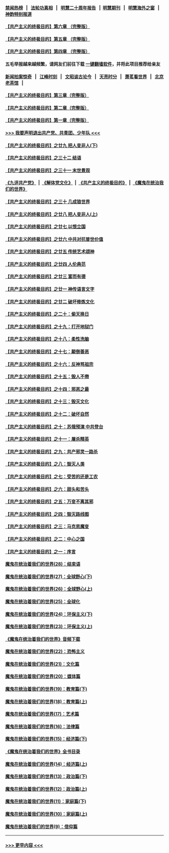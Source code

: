#### [禁闻热榜](热点新闻.md?=0)  &nbsp;&nbsp;|&nbsp;&nbsp; [法轮功真相](https://github.com/gfw-breaker/truth/blob/master/README.md?=0) &nbsp;&nbsp;|&nbsp;&nbsp; [明慧二十周年报告](https://github.com/gfw-breaker/mh-reports/blob/master/README.md?=0) &nbsp;&nbsp;|&nbsp;&nbsp;[明慧期刊](https://github.com/gfw-breaker/mh-qikan) &nbsp;&nbsp;|&nbsp;&nbsp; [明慧海外之窗](https://github.com/gfw-breaker/mh-news/blob/master/README.md?=0) &nbsp;&nbsp;|&nbsp;&nbsp; [神韵特别报道](https://github.com/gfw-breaker/mh-news/blob/master/shenyun.md?=0)
#### [【共产主义的终极目的】第六章 （完整版）](../pages/nsc422/n11428913.md?t=03180702) 
#### [【共产主义的终极目的】第五章 （完整版）](../pages/nsc422/n11428912.md?t=03180702) 
#### [【共产主义的终极目的】第四章 （完整版）](../pages/nsc422/n11428907.md?t=03180702) 
#### 五毛举报越来越频繁，请网友们前往下载 [一键翻墙软件](https://github.com/gfw-breaker/ssr-accounts)，并将此项目推荐给亲友
#### [新闻拍案惊奇](https://github.com/gfw-breaker/banned-news/blob/master/pages/link4.md) &nbsp;&nbsp;|&nbsp;&nbsp; [江峰时刻](https://github.com/gfw-breaker/banned-news/blob/master/pages/link4.md) &nbsp;&nbsp;|&nbsp;&nbsp; [文昭谈古论今](https://github.com/gfw-breaker/banned-news/blob/master/pages/link4.md) &nbsp;&nbsp;|&nbsp;&nbsp; [天亮时分](https://github.com/gfw-breaker/banned-news/blob/master/pages/link4.md) &nbsp;&nbsp;|&nbsp;&nbsp; [萧茗看世界](https://github.com/gfw-breaker/banned-news/blob/master/pages/link4.md) &nbsp;&nbsp;|&nbsp;&nbsp; [北京老茶馆](https://github.com/gfw-breaker/banned-news/blob/master/pages/link4.md) &nbsp;&nbsp;|&nbsp;&nbsp; 
#### [【共产主义的终极目的】第三章（完整版）](../pages/nsc422/n11428848.md?t=03180702) 
#### [【共产主义的终极目的】第二章（完整版）](../pages/nsc422/n11428831.md?t=03180702) 
#### [【共产主义的终极目的】第一章（完整版）](../pages/nsc422/n11417651.md?t=03180702) 
#### [>>> 我要声明退出共产党、共青团、少年队 <<<](https://github.com/begood0513/goodnews/blob/master/quit/letter.md) 
#### [【共产主义的终极目的】之廿九 把人变非人(下)](../pages/nsc422/n11344140.md?t=03180702) 
#### [【共产主义的终极目的】之三十二 结语](../pages/nsc422/n11360535.md?t=03180702) 
#### [【共产主义的终极目的】之三十一 末世景观](../pages/nsc422/n11351129.md?t=03180702) 
#### [《九评共产党》](https://github.com/begood0513/9ping.md/blob/master/README.md) &nbsp;|&nbsp; [《解体党文化》](../../../../jtdwh.md/blob/master/README.md)  &nbsp;|&nbsp; [《共产主义的终极目的》](../../../../gczydzjmd.md/blob/master/README.md) &nbsp;|&nbsp; [《魔鬼在统治我们的世界》](../../../../mgztzwmdsj.md/blob/master/README.md) 
#### [【共产主义的终极目的】之三十 几成狼世界](../pages/nsc422/n11348280.md?t=03180702) 
#### [【共产主义的终极目的】之廿八 把人变非人(上)](../pages/nsc422/n11340492.md?t=03180702) 
#### [【共产主义的终极目的】之廿七 以恨立国](../pages/nsc422/n11336944.md?t=03180702) 
#### [【共产主义的终极目的】之廿六 中共对抗普世价值](../pages/nsc422/n11324785.md?t=03180702) 
#### [【共产主义的终极目的】之廿五 传统艺术颂神](../pages/nsc422/n11296396.md?t=03180702) 
#### [【共产主义的终极目的】之廿四 人伦典范](../pages/nsc422/n11296397.md?t=03180702) 
#### [【共产主义的终极目的】之廿三 富而有德](../pages/nsc422/n11283598.md?t=03180702) 
#### [【共产主义的终极目的】之廿一 神传语言文字](../pages/nsc422/n11263265.md?t=03180702) 
#### [【共产主义的终极目的】之廿二 破坏修炼文化](../pages/nsc422/n11245728.md?t=03180702) 
#### [【共产主义的终极目的】之二十：偷天换日](../pages/nsc422/n11238846.md?t=03180702) 
#### [【共产主义的终极目的】之十九：打开地狱门](../pages/nsc422/n11206376.md?t=03180702) 
#### [【共产主义的终极目的】之十八：柔性洗脑](../pages/nsc422/n11199994.md?t=03180702) 
#### [【共产主义的终极目的】之十七：颠倒善恶](../pages/nsc422/n11179782.md?t=03180702) 
#### [【共产主义的终极目的】之十六：反神骂祖宗](../pages/nsc422/n11166798.md?t=03180702) 
#### [【共产主义的终极目的】之十五：毁人不倦](../pages/nsc422/n11166792.md?t=03180702) 
#### [【共产主义的终极目的】之十四：邪恶之最](../pages/nsc422/n11150249.md?t=03180702) 
#### [【共产主义的终极目的】之十三：毁灭文化](../pages/nsc422/n11135227.md?t=03180702) 
#### [【共产主义的终极目的】之十二：破坏自然](../pages/nsc422/n11135214.md?t=03180702) 
#### [【共产主义的终极目的】之十：苏俄预演 中共登台](../pages/nsc422/n11118424.md?t=03180702) 
#### [【共产主义的终极目的】之十一：屠杀精英](../pages/nsc422/n11118442.md?t=03180702) 
#### [【共产主义的终极目的】之九：共产邪灵一路杀](../pages/nsc422/n11114139.md?t=03180702) 
#### [【共产主义的终极目的】之八：毁灭人类](../pages/nsc422/n11108503.md?t=03180702) 
#### [【共产主义的终极目的】之七：受苦的还是工农](../pages/nsc422/n11101809.md?t=03180702) 
#### [【共产主义的终极目的】之六：甜头和苦头](../pages/nsc422/n11096971.md?t=03180702) 
#### [【共产主义的终极目的】之五：万变不离其邪](../pages/nsc422/n11091285.md?t=03180702) 
#### [【共产主义的终极目的】之四：毁灭路线图](../pages/nsc422/n11086284.md?t=03180702) 
#### [【共产主义的终极目的】之三：马克思魔变](../pages/nsc422/n11061941.md?t=03180702) 
#### [【共产主义的终极目的】之二：中心之国](../pages/nsc422/n11047728.md?t=03180702) 
#### [【共产主义的终极目的】之一：序言](../pages/nsc422/n11086077.md?t=03180702) 
#### [魔鬼在统治着我们的世界(28)：结束语](../pages/nsc422/n10936246.md?t=03180702) 
#### [魔鬼在统治着我们的世界(27)：全球野心(下)](../pages/nsc422/n10928319.md?t=03180702) 
#### [魔鬼在统治着我们的世界(26)：全球野心(上)](../pages/nsc422/n10900318.md?t=03180702) 
#### [魔鬼在统治着我们的世界(25)：全球化](../pages/nsc422/n10788205.md?t=03180702) 
#### [魔鬼在统治着我们的世界(24)：环保主义(下)](../pages/nsc422/n10695307.md?t=03180702) 
#### [魔鬼在统治着我们的世界(23)：环保主义(上)](../pages/nsc422/n10688613.md?t=03180702) 
#### [《魔鬼在统治着我们的世界》音频下载](../pages/nsc422/n10635553.md?t=03180702) 
#### [魔鬼在统治着我们的世界(22)：恐怖主义](../pages/nsc422/n10614727.md?t=03180702) 
#### [魔鬼在统治着我们的世界(21)：文化篇](../pages/nsc422/n10597706.md?t=03180702) 
#### [魔鬼在统治着我们的世界(20)：媒体篇](../pages/nsc422/n10586579.md?t=03180702) 
#### [魔鬼在统治着我们的世界(19)：教育篇(下)](../pages/nsc422/n10564808.md?t=03180702) 
#### [魔鬼在统治着我们的世界(18)：教育篇(上)](../pages/nsc422/n10526970.md?t=03180702) 
#### [魔鬼在统治着我们的世界(17)：艺术篇](../pages/nsc422/n10499093.md?t=03180702) 
#### [魔鬼在统治着我们的世界(16)：法律篇](../pages/nsc422/n10485969.md?t=03180702) 
#### [魔鬼在统治着我们的世界(15)：经济篇(下)](../pages/nsc422/n10469975.md?t=03180702) 
#### [《魔鬼在统治着我们的世界》全书目录](../pages/nsc422/n10464261.md?t=03180702) 
#### [魔鬼在统治着我们的世界(14)：经济篇(上)](../pages/nsc422/n10457370.md?t=03180702) 
#### [魔鬼在统治着我们的世界(13)：政治篇(下)](../pages/nsc422/n10448270.md?t=03180702) 
#### [魔鬼在统治着我们的世界(12)：政治篇(上)](../pages/nsc422/n10444576.md?t=03180702) 
#### [魔鬼在统治着我们的世界(11)：家庭篇(下)](../pages/nsc422/n10440961.md?t=03180702) 
#### [魔鬼在统治着我们的世界(10)：家庭篇(上)](../pages/nsc422/n10435448.md?t=03180702) 
#### [魔鬼在统治着我们的世界(9)：信仰篇](../pages/nsc422/n10432159.md?t=03180702) 

----
#### [ >>> 更早内容 <<< ](../indexes/nsc422-earlier.md)
